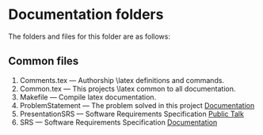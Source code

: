 # Documentation folders

The folders and files for this folder are as follows:

## Common files

1. Comments.tex &mdash; Authorship \latex definitions and commands.
1. Common.tex &mdash; This projects \latex common to all documentation.
1. Makefile &mdash; Compile latex documentation.
1. ProblemStatement &mdash; The problem solved in this project [Documentation](ProblemStatement/ProblemStatement.pdf)
1. PresentationSRS &mdash; Software Requirements Specification [Public Talk](PresentationSRS/talk.pdf)
1. SRS &mdash; Software Requirements Specification [Documentation](SRS/SRS.pdf)

